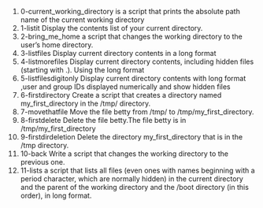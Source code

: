 1. 0-current_working_directory is a script that prints the absolute path name of the current working directory
2. 1-listit Display the contents list of your current directory.
3. 2-bring_me_home a script that changes the working directory to the user’s home directory.
4. 3-listfiles Display current directory contents in a long format
5. 4-listmorefiles Display current directory contents, including hidden files (starting with .). Using the long format
6. 5-listfilesdigitonly Display current directory contents with long format ,user and group IDs displayed numerically and show hidden files
7. 6-firstdirectory Create a script that creates a directory named my_first_directory in the /tmp/ directory.
8. 7-movethatfile Move the file betty from /tmp/ to /tmp/my_first_directory.
9. 8-firstdelete Delete the file betty.The file betty is in /tmp/my_first_directory
10. 9-firstdirdeletion Delete the directory my_first_directory that is in the /tmp directory.
11. 10-back Write a script that changes the working directory to the previous one.
12. 11-lists a script that lists all files (even ones with names beginning with a period character, which are normally hidden) in the current directory and the parent of the working directory and the /boot directory (in this order), in long format.
